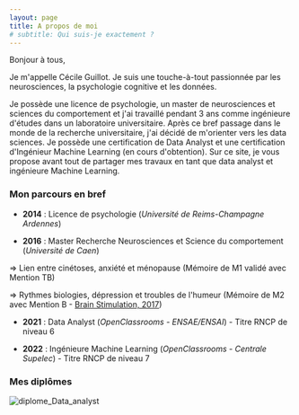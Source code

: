 ```yaml
---
layout: page
title: A propos de moi
# subtitle: Qui suis-je exactement ?
---
```


Bonjour à tous,

Je m'appelle Cécile Guillot. Je suis une touche-à-tout passionnée par les neurosciences, la psychologie cognitive et les données.


Je possède une licence de psychologie, un master de neurosciences et sciences du comportement et j'ai travaillé pendant 3 ans comme ingénieure d'études dans un laboratoire universitaire. Après ce bref passage dans le monde de la recherche universitaire, j'ai décidé de m'orienter vers les data sciences. Je possède une certification de Data Analyst et une certification d'Ingénieur Machine Learning (en cours d'obtention).
Sur ce site, je vous propose avant tout de partager mes travaux en tant que data analyst et ingénieure Machine Learning.

### Mon parcours en bref

- **2014** : Licence de psychologie (*Université de Reims-Champagne Ardennes*)

- **2016** : Master Recherche Neurosciences et Science du comportement (*Université de Caen*)

=> Lien entre cinétoses, anxiété et ménopause (Mémoire de M1 validé avec Mention TB)

=> Rythmes biologies, dépression et troubles de l'humeur (Mémoire de M2 avec Mention B - [Brain Stimulation, 2017](https://www.brainstimjrnl.com/article/S1935-861X(17)30388-1/fulltext#relatedArticles))

- **2021** : Data Analyst (*OpenClassrooms - ENSAE/ENSAI*) - Titre RNCP de niveau 6

- **2022** : Ingénieure Machine Learning (*OpenClassrooms - Centrale Supelec*) - Titre RNCP de niveau 7

### Mes diplômes

![diplome_Data_analyst](https://user-images.githubusercontent.com/64648386/128571696-db602940-4f27-4c3c-bacb-e19066739b0c.jpg)

